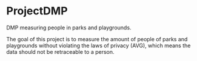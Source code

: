 # ProjectDMP
DMP measuring people in parks and playgrounds.

The goal of this project is to measure the amount of people of parks and playgrounds without violating the laws of privacy (AVG), which means the data should not be retraceable to a person.
